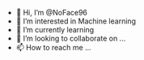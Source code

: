 - 👋 Hi, I’m @NoFace96
- 👀 I’m interested in Machine learning 
- 🌱 I’m currently learning 
- 💞️ I’m looking to collaborate on ...
- 📫 How to reach me ...

<!---
NoFace96/NoFace96 is a ✨ special ✨ repository because its `README.md` (this file) appears on your GitHub profile.
You can click the Preview link to take a look at your changes.
--->
